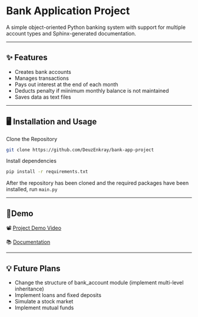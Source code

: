 # Bank Application Project

A simple object-oriented Python banking system with support for multiple account types and Sphinx-generated documentation.

---

## ✨ Features

- Creates bank accounts
- Manages transactions
- Pays out interest at the end of each month
- Deducts penalty if miinimum monthly balance is not maintained
- Saves data as text files

---

## 🖥️ Installation and Usage

Clone the Repository

```bash
git clone https://github.com/DeuzEnkray/bank-app-project
```

Install dependencies

```bash
pip install -r requirements.txt
```

After the repository has been cloned and the required packages have been installed, run `main.py`

---

## 🚀Demo

📽️ [Project Demo Video](https://www.youtube.com/watch?v=_pLg_r3pyMc)

📚 [Documentation](https://deuzenkray.github.io/bank-app-project/)

---

## 💡 Future Plans
- Change the structure of bank_account module (implement multi-level inheritance)
- Implement loans and fixed deposits
- Simulate a stock market
- Implement mutual funds
